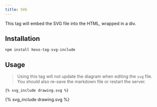 ```yaml
---
title: SVG
---
```


This tag will embed the SVG file into the HTML, wrapped in a div.

## Installation

```
npm install hexo-tag-svg-include
```

## Usage

> Using this tag will not update the diagram when editing the `svg` file. You should also re-save the markdown file or restart the server.

~~~
{% svg_include drawing.svg %}
~~~

{% svg_include drawing.svg %}


